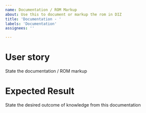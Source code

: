 ```yaml
---
name: Documentation / ROM Markup
about: Use this to document or markup the rom in DIZ
title: 'Documentation - '
labels: 'Documentation'
assignees: ''

---
```


# User story
State the documentation / ROM markup

# Expected Result
State the desired outcome of knowledge from this documentation
